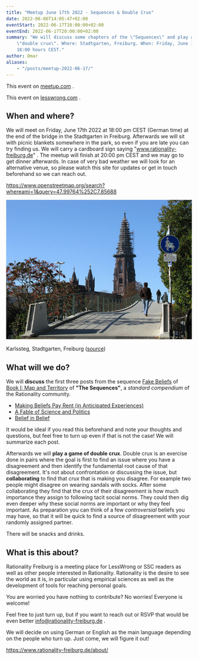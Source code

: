 ```yaml
---
title: "Meetup June 17th 2022 - Sequences & Double Crux"
date: 2022-06-06T14:05:47+02:00
eventStart: 2022-06-17T18:00:00+02:00
eventEnd: 2022-06-17T20:00:00+02:00
summary: "We will discuss some chapters of the \"Sequences\" and play a game of
    \"double crux\". Where: Stadtgarten, Freiburg. When: Friday, June 17th 2022 at
    18:00 hours CEST."
author: Omar
aliases:
    - "/posts/meetup-2022-06-17/"
---
```


This event on [meetup.com](https://www.meetup.com/de-DE/rationality-freiburg/events/286342300/) .

This event on [lesswrong.com](https://www.lesswrong.com/events/rsXxvQK3KfK2nrEiQ/freiburg-sequences-and-double-crux) .

## When and where?

We will meet on Friday, June 17th 2022 at 18:00 pm CEST (German time) at the
end of the bridge in the Stadtgarten in Freiburg. Afterwards we will sit with
picnic blankets somewhere in the park, so even if you are late you can try
finding us. We will carry a cardboard sign saying "www.rationality-freiburg.de"
. The meetup will finish at 20:00 pm CEST and we may go to get dinner
afterwards. In case of very bad weather we will look for an alternative venue,
so please watch this site for updates or get in touch beforehand so we can
reach out.

https://www.openstreetmap.org/search?whereami=1&query=47.99764%252C7.85688

![Karlssteg, Stadtgarten, Freiburg](karlssteg.jpg 'Karlssteg, Stadtgarten, Freiburg')

Karlssteg, Stadtgarten, Freiburg ([source](https://commons.wikimedia.org/wiki/Category:Karlssteg?uselang=de#/media/File:Karlssteg1.jpg))

## What will we do?

We will **discuss** the first three posts from the sequence [Fake
Beliefs](https://www.readthesequences.com/Fake-Beliefs-Sequence) of [Book I:
Map and Territory](https://www.readthesequences.com/Book-I-Map-And-Territory)
of **"The Sequences"**, a _standard compendium_ of the Rationality community.

* [Making Beliefs Pay Rent (in Anticipated Experiences)](https://www.readthesequences.com/Making-Beliefs-Pay-Rent-In-Anticipated-Experiences)
* [A Fable of Science and Politics](https://www.readthesequences.com/A-Fable-Of-Science-And-Politics)
* [Belief in Belief](https://www.readthesequences.com/Belief-In-Belief)

It would be ideal if you read this beforehand and note your thoughts and
questions, but feel free to turn up even if that is not the case! We will
summarize each post.

Afterwards we will **play a game of double crux**. Double crux is an exercise
done in pairs where the goal is first to find an issue where you have a
disagreement and then identify the fundamental root cause of that disagreement.
It's not about confrontation or discussing the issue, but **collaborating** to
find that _crux_ that is making you disagree. For example two
people might disagree on wearing sandals with socks. After some collaborating
they find that the crux of their disagreement is how much importance they
assign to following tacit social norms. They could then dig even deeper why
these social norms are important or why they feel important. As preparation
you can think of a few _controversial_ beliefs you may have, so that it will be
quick to find a source of disagreement with your randomly assigned partner.

There will be snacks and drinks.


## What is this about?

Rationality Freiburg is a meeting place for LessWrong or SSC readers as well as
other people interested in Rationality. Rationality is the desire to see the
world as it is, in particular using empirical sciences as well as the
development of tools for reaching personal goals.

You are worried you have nothing to contribute? No worries! Everyone is
welcome!

Feel free to just turn up, but if you want to reach out or RSVP that would be
even better info@rationality-freiburg.de .

We will decide on using German or English as the main language depending on the
people who turn up. Just come, we will figure it out!

https://www.rationality-freiburg.de/about/
